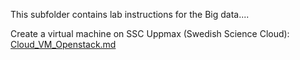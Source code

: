 This subfolder contains lab instructions for the Big data....

Create a virtual machine on SSC Uppmax (Swedish Science Cloud): [Cloud_VM_Openstack.md](Cloud_VM_Openstack.md)


